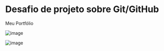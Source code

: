 # Desafio de projeto sobre Git/GitHub 


Meu Portfólio

![image](https://user-images.githubusercontent.com/100587829/176228795-19f5d8cd-2bff-403d-9dca-7dcbf01b668a.png)

![image](https://user-images.githubusercontent.com/100587829/176230873-7cf01dc7-28ee-4265-abbb-aa66a8094b9c.png)





